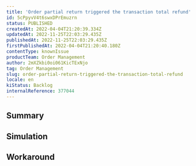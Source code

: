 ```yaml
---
title: 'Order partial return triggered the transaction total refund'
id: 5cPpyvV4t6swxDPrEmuzrn
status: PUBLISHED
createdAt: 2022-04-04T21:20:39.334Z
updatedAt: 2022-11-25T22:03:29.435Z
publishedAt: 2022-11-25T22:03:29.435Z
firstPublishedAt: 2022-04-04T21:20:40.180Z
contentType: knownIssue
productTeam: Order Management
author: 2mXZkbi0oi061KicTExNjo
tag: Order Management
slug: order-partial-return-triggered-the-transaction-total-refund
locale: en
kiStatus: Backlog
internalReference: 377044
---
```


## Summary



## Simulation



## Workaround



